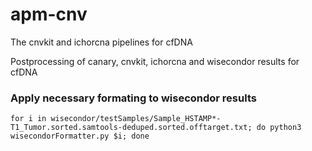 # apm-cnv
The cnvkit and ichorcna pipelines for cfDNA

Postprocessing of canary, cnvkit, ichorcna and wisecondor results for cfDNA

### Apply necessary formating to wisecondor results
`for i in wisecondor/testSamples/Sample_HSTAMP*-T1_Tumor.sorted.samtools-deduped.sorted.offtarget.txt; do python3 wisecondorFormatter.py $i; done`
